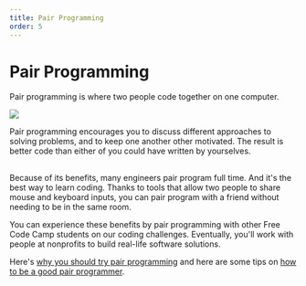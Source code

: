 ```yaml
---
title: Pair Programming
order: 5
---
```

# Pair Programming

Pair programming is where two people code together on one computer.

![](http://cs10.org/sp15/resources/images/pairprogramming.jpg)

Pair programming encourages you to discuss different approaches to solving problems, and to keep one another other motivated. The result is better code than either of you could have written by yourselves. 

##  

Because of its benefits, many engineers pair program full time. And it's the best way to learn coding. Thanks to tools that allow two people to share mouse and keyboard inputs, you can pair program with a friend without needing to be in the same room.

You can experience these benefits by pair programming with other Free Code Camp students on our coding challenges. Eventually, you'll work with people at nonprofits to build real-life software solutions.

Here's [why you should try pair programming](Pair-Programming-Why) and here are some tips on [how to be a good pair programmer](Pair-Programming-Tips).
